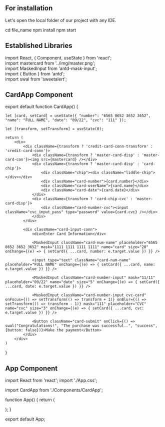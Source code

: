 
## For installation

Let's open the local folder of our project with any IDE.

cd file_name
npm install
npm start

## Established Libraries

import React, { Component, useState } from 'react'; <br>
import mastercard from '../img/master.png'; <br>
import MaskedInput from 'antd-mask-input'; <br>
import { Button } from 'antd'; <br>
import swal from 'sweetalert';

## CardApp Component

export default function CardApp() {

    let [card, setCard] = useState({ "number": "6565 8652 3652 3652", "name": "FULL NAME", "date": "09/22", "cvc": "111" });

    let [transform, setTransform] = useState(0);

    return (
        <div>
            <div className={transform ? 'credit-card-conn-transform' : 'credit-card-conn'}>
                <div className={transform ? 'master-card-disp' : 'master-card-con'}><img src={mastercard} /></div>
                <div className={transform ? 'master-card-disp' : 'card-chip'}>
                    <div className="chip"><div className="liddle-chip"></div></div>
                    <div className="card-number">{card.number}</div>
                    <div className="card-userName">{card.name}</div>
                    <div className="card-date">{card.date}</div>
                </div>
                <div className={transform ? 'card-chip-cvc' : 'master-card-disp'}>
                    <div className="card-number-cvc"><input className="cvc_input_pass" type="password" value={card.cvc} /></div>
                </div>
            </div>

            <div className="card-input-conn">
                <div>Enter Card Information</div>

                <MaskedInput className="card-num-name" placeholder="6565 8652 3652 3652" mask="1111 1111 1111 1111" name="card" size="20" onChange={(e) => { setCard({ ...card, number: e.target.value }) }} />

                <input type="text" className="card-num-name" placeholder="FULL NAME" onChange={(e) => { setCard({ ...card, name: e.target.value }) }} />

                <MaskedInput className="card-number-input" mask="11/11" placeholder="09/22" name="date" size="5" onChange={(e) => { setCard({ ...card, date: e.target.value }) }} />

                <MaskedInput className="card-number-input cvc-card" onFocus={() => setTransform(() => transform + 1)} onBlur={() => setTransform(() => transform - 1)} mask="111" placeholder="CVC" name="cvc" size="3" onChange={(e) => { setCard({ ...card, cvc: e.target.value }) }} />

                <Button className="card-submit" onClick={() => swal("Congratulations!", "The purchase was successful..", "success", {button: false})}>Make the payment</Button>
            </div>
        </div>
    )

}

## App Component

import React from 'react';
import './App.css';

import CardApp from './Components/CardApp';

function App() {
  return (
    <div className="card-conn">
      <CardApp />
    </div>
  );
}

export default App;
